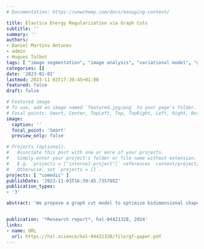 ```yaml
---
# Documentation: https://wowchemy.com/docs/managing-content/

title: Elastica Energy Regularization via Graph Cuts
subtitle: ''
summary: ''
authors:
- Daniel Martins Antunes
- admin
- Hugues Talbot
tags: [ "image segmentation", "image analysis", "variational model", "geometric prior", "elastica model", "curve shortening flow", "discrete deformable model" ]
categories: []
date: '2023-01-01'
lastmod: 2023-11-03T17:39:45+01:00
featured: false
draft: false

# Featured image
# To use, add an image named `featured.jpg/png` to your page's folder.
# Focal points: Smart, Center, TopLeft, Top, TopRight, Left, Right, BottomLeft, Bottom, BottomRight.
image:
  caption: ''
  focal_point: 'Smart'
  preview_only: false

# Projects (optional).
#   Associate this post with one or more of your projects.
#   Simply enter your project's folder or file name without extension.
#   E.g. `projects = ["internal-project"]` references `content/project/deep-learning/index.md`.
#   Otherwise, set `projects = []`.
projects: [ "comedic" ]
publishDate: '2023-11-03T16:39:45.735788Z'
publication_types:
- '3'

abstract: 'We propose a graph cut model to optimize bidimensional shapes with respect to the elastica energy. At each iteration our model selects the shape of minimum elastica value among a set of candidates generated by a discrete process that we call the balance coefficient flow. In this work we show how the balance coefficient flow relates with the curve-shortening flow and how our model can be included in an image segmentation pipeline. Finally, we provide a study to evaluate the effects of our model in the image segmentation task.'


publication: '*Research report*, hal-04421328, 2024'
links:
- name: URL
  url: https://hal.science/hal-04421328/file/gf-paper.pdf
---
```

